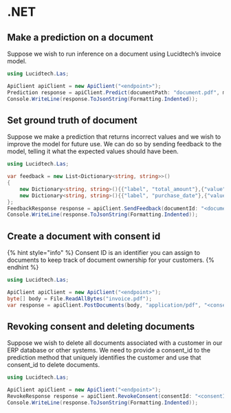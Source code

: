 # .NET

## Make a prediction on a document

Suppose we wish to run inference on a document using Lucidtech’s invoice model.

```C#
using Lucidtech.Las;

ApiClient apiClient = new ApiClient("<endpoint>");
Prediction response = apiClient.Predict(documentPath: "document.pdf", modelName: "invoice|receipt|documentSplit");
Console.WriteLine(response.ToJsonString(Formatting.Indented));
```

## Set ground truth of document

Suppose we make a prediction that returns incorrect values and we wish to improve the model for future use. We can do so by sending feedback to the model, telling it what the expected values should have been.

```C#
using Lucidtech.Las;

var feedback = new List<Dictionary<string, string>>()
{ 
    new Dictionary<string, string>(){{"label", "total_amount"},{"value", "54.50"}},
    new Dictionary<string, string>(){{"label", "purchase_date"},{"value", "2007-07-30"}}
};
FeedbackResponse response = apiClient.SendFeedback(documentId: "<documentId>", feedback: feedback);
Console.WriteLine(response.ToJsonString(Formatting.Indented));
```

## Create a document with consent id

{% hint style="info" %}
Consent ID is an identifier you can assign to documents to keep track of document ownership for your customers.
{% endhint %}

```C#
using Lucidtech.Las;

ApiClient apiClient = new ApiClient("<endpoint>");
byte[] body = File.ReadAllBytes("invoice.pdf");
var response = apiClient.PostDocuments(body, "application/pdf", "<consent id>");
```

## Revoking consent and deleting documents

Suppose we wish to delete all documents associated with a customer in our ERP database or other systems. We need to provide a consent\_id to the prediction method that uniquely identifies the customer and use that consent\_id to delete documents.

```C#
using Lucidtech.Las;

ApiClient apiClient = new ApiClient("<endpoint>");
RevokeResponse response = apiClient.RevokeConsent(consentId: "<consentId>");
Console.WriteLine(response.ToJsonString(Formatting.Indented));
```

